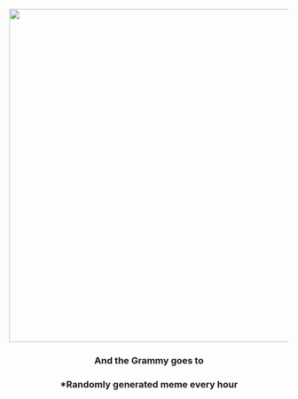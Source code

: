<p align="center">
        <img src="https://i.redd.it/7avls4qwi2v81.gif" width="600" height="600">
        </p>
        <h3 align="center">And the Grammy goes to</h3>
        <h3 align="center">*Randomly generated meme every hour</h3>
    